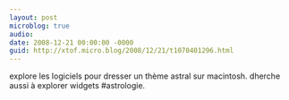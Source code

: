 ```yaml
---
layout: post
microblog: true
audio: 
date: 2008-12-21 00:00:00 -0000
guid: http://xtof.micro.blog/2008/12/21/t1070401296.html
---
```

explore les logiciels pour dresser un thème astral sur macintosh. dherche aussi à explorer widgets #astrologie.
